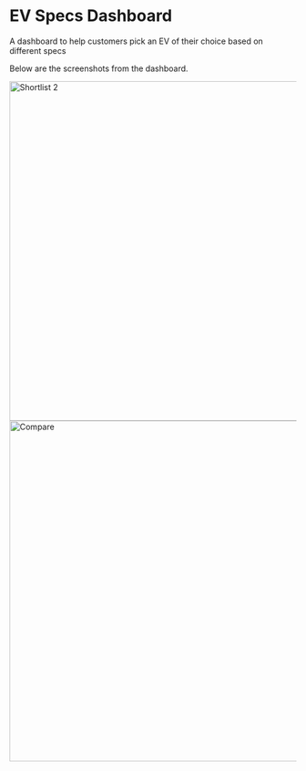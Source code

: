 # EV Specs Dashboard
A dashboard to help customers pick an EV of their choice based on different specs

Below are the screenshots from the dashboard.

<img width="596" alt="Shortlist 2" src="https://github.com/user-attachments/assets/7b6bec8f-fe90-4ed1-832b-ee29b36e9dd6" />


<img width="598" alt="Compare" src="https://github.com/user-attachments/assets/6de8a847-1fd4-44ab-b5bb-bde0e5aa59a9" />


